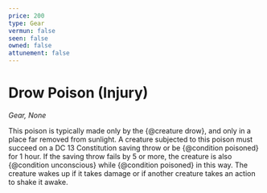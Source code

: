 ```yaml
---
price: 200
type: Gear
vermun: false
seen: false
owned: false
attunement: false
---
```

# Drow Poison (Injury)

*Gear, None*

This poison is typically made only by the {@creature drow}, and only in a place far removed from sunlight. A creature subjected to this poison must succeed on a DC 13 Constitution saving throw or be {@condition poisoned} for 1 hour. If the saving throw fails by 5 or more, the creature is also {@condition unconscious} while {@condition poisoned} in this way. The creature wakes up if it takes damage or if another creature takes an action to shake it awake.